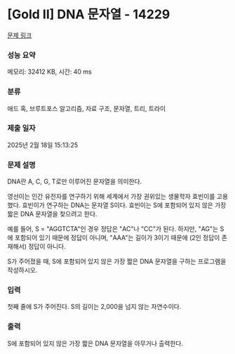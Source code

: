 # [Gold II] DNA 문자열 - 14229 

[문제 링크](https://www.acmicpc.net/problem/14229) 

### 성능 요약

메모리: 32412 KB, 시간: 40 ms

### 분류

애드 혹, 브루트포스 알고리즘, 자료 구조, 문자열, 트리, 트라이

### 제출 일자

2025년 2월 18일 15:13:25

### 문제 설명

<p>DNA란 A, C, G, T로만 이루어진 문자열을 의미한다.</p>

<p>영선이는 인간 유전자를 연구하기 위해 세계에서 가장 권위있는 생물학자 효빈이를 고용했다. 효빈이가 연구하는 DNA는 문자열 S이다. 효빈이는 S에 포함되어 있지 않은 가장 짧은 DNA 문자열을 찾으려고 한다.</p>

<p>예를 들어, S = "AGGTCTA"인 경우 정답은 "AC"나 "CC"가 된다. 하지만, "AG"는 S에 포함되어 있기 때문에 정답이 아니며, "AAA"는 길이가 3이기 때문에 (2인 정답이 존재해서) 정답이 아니다.</p>

<p>S가 주어졌을 때, S에 포함되어 있지 않은 가장 짧은 DNA 문자열을 구하는 프로그램을 작성하시오.</p>

### 입력 

 <p>첫째 줄에 S가 주어진다. S의 길이는 2,000을 넘지 않는 자연수이다.</p>

### 출력 

 <p>S에 포함되어 있지 않은 가장 짧은 DNA 문자열을 아무거나 출력한다.</p>

